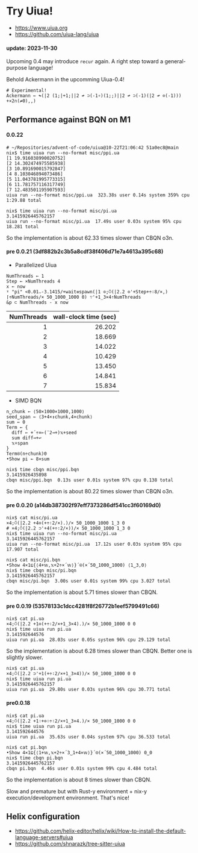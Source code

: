 # Try Uiua!

- https://www.uiua.org
- https://github.com/uiua-lang/uiua

#### update: 2023-11-30

Upcoming 0.4 may introduce `recur` again. A right step toward a general-purpose language!

Behold Ackermann in the upcomming Uiua-0.4!

```
# Experimental!
Ackermann ← ↬(|2 (1;|+1;||2 ↫ ⊃(-1∘)(1;;)||2 ↫ ⊃(-1)(|2 ↫ ⊙(-1))) +×2∩(≠0),,)
```

## Performance against BQN on M1

#### 0.0.22

```
# ~/Repositories/advent-of-code/uiua@10-22T21:06:42 51a0ec8@main
nix$ time uiua run --no-format misc/ppi.ua
[1 19.916038990020752]
[2 14.302474975585938]
[3 10.891690015792847]
[4 8.103046894073486]
[5 11.043781995773315]
[6 11.781757116317749]
[7 12.483501195907593]
uiua run --no-format misc/ppi.ua  323.38s user 0.14s system 359% cpu 1:29.88 total

nix$ time uiua run --no-format misc/pi.ua
3.1415926445762157
uiua run --no-format misc/pi.ua  17.49s user 0.03s system 95% cpu 18.281 total
```

So the implementation is about 62.33 times slower than CBQN o3n.

#### pre 0.0.21 (3df882b2c3b5a8cdf38f406d71e7a4613a395c68)

- Parallelized Uiua

```
NumThreads ← 1
Step ← ×NumThreads 4
x ← now
⍤ "pi" <0.01⌵-3.1415/+wait≡spawn(|1 ⊙;⍥(|2.2 ⊙'+Step+÷∶8/×,)⌈÷NumThreads/× 50_1000_1000 0) ∵'+1_3×4⇡NumThreads
&p ⊂ NumThreads - x now
```

|NumThreads | wall-clock time (sec)|
|----------:|------:|
|1          | 26.202|
|2          | 18.669|
|3          | 14.022|
|4          | 10.429|
|5          | 13.450|
|6          | 14.841|
|7          | 15.834|

- SIMD BQN

```
n‿chunk ← ⟨50×1000×1000,1000⟩
seed‿span ← ⟨3+4×↕chunk,4×chunk⟩
sum ← 0
Term ← {
  diff ← +´÷×⟜(¯2⊸+)𝕩+seed
  sum diff⊸+↩
  𝕩+span
}
Term⍟(n÷chunk)0
•Show pi ← 8×sum
```

```
nix$ time cbqn misc/ppi.bqn
3.1415926435898
cbqn misc/ppi.bqn  0.13s user 0.01s system 97% cpu 0.138 total
```

So the implementation is about 80.22 times slower than CBQN o3n.

#### pre 0.0.20 (a14db387302f97eff7373286df541cc3f60169d0)

```
nix$ cat misc/pi.ua
×4;⍥(|2.2 +4⊙(+÷∶2/×).)/× 50_1000_1000 1_3 0
# ×4;⍥(|2.2 ⊃'+4(+÷∶2/×))/× 50_1000_1000 1_3 0
nix$ time uiua run --no-format misc/pi.ua
3.1415926445762157
uiua run --no-format misc/pi.ua  17.12s user 0.03s system 95% cpu 17.907 total

nix$ cat misc/pi.bqn
•Show 4×1⊑{⟨4+𝕨,𝕩+2÷×´𝕨⟩}´⍟(×´50‿1000‿1000) ⟨1‿3,0⟩
nix$ time cbqn misc/pi.bqn
3.1415926445762157
cbqn misc/pi.bqn  3.00s user 0.01s system 99% cpu 3.027 total
```

So the implementation is about 5.71 times slower than CBQN.

#### pre 0.0.19 (53578133c1dcc4281f8f26772b1eef5799491c66)

```
nix$ cat pi.ua
×4;⍥(|2.2 +1⊙(+÷∶2/×+1_3×4).)/× 50_1000_1000 0 0
nix$ time uiua run pi.ua
3.141592644576
uiua run pi.ua  28.03s user 0.05s system 96% cpu 29.129 total
```

So the implementation is about 6.28 times slower than CBQN.
Better one is slightly slower.

```
nix$ cat pi.ua
×4;⍥(|2.2 ⊃'+1(+÷∶2/×+1_3×4))/× 50_1000_1000 0 0
nix$ time uiua run pi.ua
3.1415926445762157
uiua run pi.ua  29.80s user 0.03s system 96% cpu 30.771 total
```

#### pre0.0.18

```
nix$ cat pi.ua
×4;⍥(|2.2 +1∶+⊙∶÷∶2/×+1_3×4.)/× 50_1000_1000 0 0
nix$ time uiua run pi.ua
3.141592644576
uiua run pi.ua  35.63s user 0.04s system 97% cpu 36.533 total

nix$ cat pi.bqn
•Show 4×1⊑{⟨1+𝕨,𝕩+2÷×´3‿1+4×𝕨⟩}´⍟(×´50‿1000‿1000) 0‿0
nix$ time cbqn pi.bqn
3.1415926445762157
cbqn pi.bqn  4.46s user 0.01s system 99% cpu 4.484 total
```

So the implementation is about 8 times slower than CBQN.

Slow and premature but with Rust-y environment + nix-y execution/development environment. That's nice!

## Helix configuration

- https://github.com/helix-editor/helix/wiki/How-to-install-the-default-language-servers#uiua
- https://github.com/shnarazk/tree-sitter-uiua
